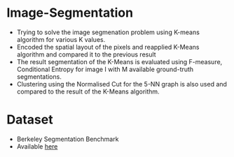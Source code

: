 # Image-Segmentation

* Trying to solve the image segmenation problem using K-means algorithm for various K values.
* Encoded the spatial layout of the pixels and reapplied K-Means algorithm and compared it to the previous result
* The result segmentation of the K-Means is evaluated using F-measure, Conditional Entropy for image I with M available ground-truth segmentations.
* Clustering using the Normalised Cut for the 5-NN graph is also used and compared to the result of the K-Means algorithm.

# Dataset
* Berkeley Segmentation Benchmark
* Available [here](http://www.eecs.berkeley.edu/Research/Projects/CS/vision/grouping/BSR/BSR_bsds500.tgz)

